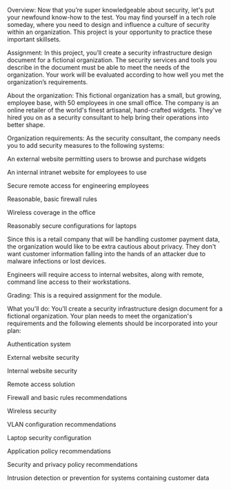 Overview: Now that you’re super knowledgeable about security, let's put your newfound know-how to the test. You may find yourself in a tech role someday, where you need to design and influence a culture of security within an organization. This project is your opportunity to practice these important skillsets.

Assignment: In this project, you’ll create a security infrastructure design document for a fictional organization. The security services and tools you describe in the document must be able to meet the needs of the organization. Your work will be evaluated according to how well you met the organization’s requirements.

About the organization: This fictional organization has a small, but growing, employee base, with 50 employees in one small office. The company is an online retailer of the world's finest artisanal, hand-crafted widgets. They've hired you on as a security consultant to help bring their operations into better shape.

Organization requirements: As the security consultant, the company needs you to add security measures to the following systems:

An external website permitting users to browse and purchase widgets

An internal intranet website for employees to use

Secure remote access for engineering employees

Reasonable, basic firewall rules

Wireless coverage in the office

Reasonably secure configurations for laptops

Since this is a retail company that will be handling customer payment data, the organization would like to be extra cautious about privacy. They don't want customer information falling into the hands of an attacker due to malware infections or lost devices.

Engineers will require access to internal websites, along with remote, command line access to their workstations.

Grading: This is a required assignment for the module.

What you'll do: You’ll create a security infrastructure design document for a fictional organization. Your plan needs to meet the organization's requirements and the following elements should be incorporated into your plan:

Authentication system

External website security

Internal website security

Remote access solution

Firewall and basic rules recommendations

Wireless security

VLAN configuration recommendations

Laptop security configuration

Application policy recommendations

Security and privacy policy recommendations

Intrusion detection or prevention for systems containing customer data
